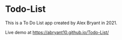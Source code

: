 # Todo-List
This is a To Do List app created by Alex Bryant in 2021.

Live demo at https://abryant10.github.io/Todo-List/



